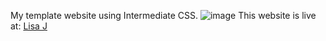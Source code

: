My template website using Intermediate CSS.
![image](https://user-images.githubusercontent.com/84500263/131455051-574b220c-40f0-41ef-84f0-3510d79a77e4.png)
This website is live at: 
<a href="https://lisaj307.github.io/test-CSS/">Lisa J</a>
